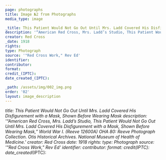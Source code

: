 ```yaml
---
page: photographs
title: Image №2 from Photographs
media_type: image

_title: This Patient Would Not Go Out Until Mrs. Ladd Covered His Disfigurement with a Mask, Shown Before Wearing Mask
description: '“American Red Cross, Mrs. Ladd’s Studio, This Patient Would Not Go Out Until Mrs. Ladd Covered His Disfigurement with a Mask, Shown Before Wearing Mask,” World War I. (Reeve 12600A) OHA 80: Reeve Photograph Collection. Otis Historical Archives. National Museum of Health of Medicine.'
creator: Red Cross
_date: 1918
rights: 
type: Photograph
source: '"Red Cross Work," Rev Ed'
identifier:
contributor:
format:
credit_(IPTC):
date_created_(IPTC):

_path: /assets/img/002_img.png
order: '02'
layout: image_description
---
```


_title: This Patient Would Not Go Out Until Mrs. Ladd Covered His Disfigurement with a Mask, Shown Before Wearing Mask
description: '“American Red Cross, Mrs. Ladd’s Studio, This Patient Would Not Go Out Until Mrs. Ladd Covered His Disfigurement with a Mask, Shown Before Wearing Mask,” World War I. (Reeve 12600A) OHA 80: Reeve Photograph Collection. Otis Historical Archives. National Museum of Health of Medicine.'
creator: Red Cross
_date: 1918
rights: 
type: Photograph
source: '"Red Cross Work," Rev Ed'
identifier:
contributor:
format:
credit_(IPTC):
date_created_(IPTC):
